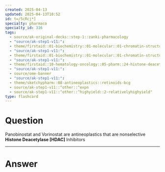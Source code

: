 ```yaml
---
created: 2025-04-13
updated: 2025-04-13T10:52
id: t=/5cRcj*]
specialty: pharmaco
specialty_id: 316
tags:
  - source/ak-original-decks::step-1::zanki-pharmacology
  - "source/ak-step1-v11:": 
  - theme/firstaid::01-biochemistry::01-molecular::01-chromatin-structure
  - "source/ak-step1-v11:": 
  - theme/firstaid::01-biochemistry::01-molecular::01-chromatin-structure::histone-deacetylation
  - "source/ak-step1-v11:": 
  - theme/firstaid::10-hematology-oncology::05-pharm::24-histone-deacetylase-inhibitors
  - "source/ak-step1-v11:": 
  - source/ome-banner
  - "source/ak-step1-v11:": 
  - theme/sketchypharm::08-antineoplastics::retinoids-bcg
  - source/ak-step1-v11::^other::^expn
  - source/ak-step1-v11::^other::^highyield::2-relativelyhighyield"
type: flashcard
---
```


# Question
Panobinostat and Vorinostat are antineoplastics that are nonselective **Histone Deacetylase [HDAC]** Inhibitors

---

# Answer
